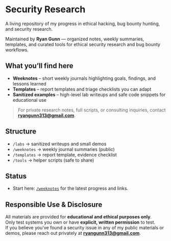# Security Research
A living repository of my progress in ethical hacking, bug bounty hunting, and security research.

Maintained by **Ryan Gunn** — organized notes, weekly summaries, templates, and curated tools for ethical security research and bug bounty workflows.

## What you’ll find here
- **Weeknotes** – short weekly journals highlighting goals, findings, and lessons learned
- **Templates** – report templates and triage checklists you can adapt
- **Sanitized examples** – high-level lab writeups and safe code snippets for educational use

> For private research notes, full scripts, or consulting inquiries, contact **[ryangunn313@gmail.com](mailto:ryangunn313@gmail.com)**.

## Structure
- `/labs` → sanitized writeups and small demos  
- `/weeknotes` → weekly journal summaries (public)  
- `/templates` → report template, evidence checklist  
- `/tools` → helper scripts (safe to share)

## Status
- Start here: [`/weeknotes`](./weeknotes) for the latest progress and links.

## Responsible Use & Disclosure
All materials are provided for **educational and ethical purposes only**.  
Only test systems you own or have **explicit, written permission** to test.  
If you believe you’ve found a security issue in any of my public materials or demos, please reach out privately at **[ryangunn313@gmail.com](mailto:ryangunn313@gmail.com)**.

